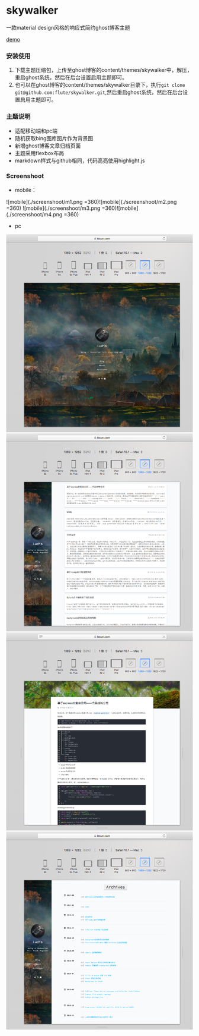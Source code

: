 # skywalker

一款material design风格的响应式简约ghost博客主题

[demo](https://www.ldsun.com)

### 安装使用

1. 下载主题压缩包，上传至ghost博客的content/themes/skywalker中，解压，重启ghost系统，然后在后台设置启用主题即可。
2. 也可以在ghost博客的content/themes/skywalker目录下，执行`git clone git@github.com:flute/skywalker.git`,然后重启ghost系统，然后在后台设置启用主题即可。

### 主题说明

* 适配移动端和pc端
* 随机获取bing图库图片作为背景图
* 新增ghost博客文章归档页面
* 主题采用flexbox布局
* markdown样式与github相同，代码高亮使用highlight.js

### Screenshoot
* mobile：

![mobile](./screenshoot/m1.png =360)![mobile](./screenshoot/m2.png =360)
![mobile](./screenshoot/m3.png =360)![mobile](./screenshoot/m4.png =360)

* pc

![mobile](./screenshoot/pc1.png)![mobile](./screenshoot/pc2.png)
![mobile](./screenshoot/pc3.png)![mobile](./screenshoot/pc4.png)

